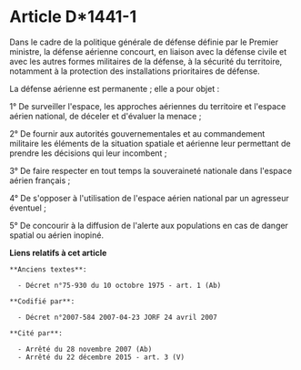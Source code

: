 # Article D*1441-1

Dans le cadre de la politique générale de défense définie par le Premier ministre, la défense aérienne concourt, en liaison
avec la défense civile et avec les autres formes militaires de la défense, à la sécurité du territoire, notamment à la
protection des installations prioritaires de défense.

La défense aérienne est permanente ; elle a pour objet :

1° De surveiller l'espace, les approches aériennes du territoire et l'espace aérien national, de déceler et d'évaluer la
menace ;

2° De fournir aux autorités gouvernementales et au commandement militaire les éléments de la situation spatiale et aérienne
leur permettant de prendre les décisions qui leur incombent ;

3° De faire respecter en tout temps la souveraineté nationale dans l'espace aérien français ;

4° De s'opposer à l'utilisation de l'espace aérien national par un agresseur éventuel ;

5° De concourir à la diffusion de l'alerte aux populations en cas de danger spatial ou aérien inopiné.

**Liens relatifs à cet article**

	**Anciens textes**:

	  - Décret n°75-930 du 10 octobre 1975 - art. 1 (Ab)

	**Codifié par**:

	  - Décret n°2007-584 2007-04-23 JORF 24 avril 2007

	**Cité par**:

	  - Arrêté du 28 novembre 2007 (Ab)
	  - Arrêté du 22 décembre 2015 - art. 3 (V)
